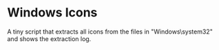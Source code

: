 # Windows Icons

A tiny script that extracts all icons from the files in "Windows\system32" and shows the extraction log.